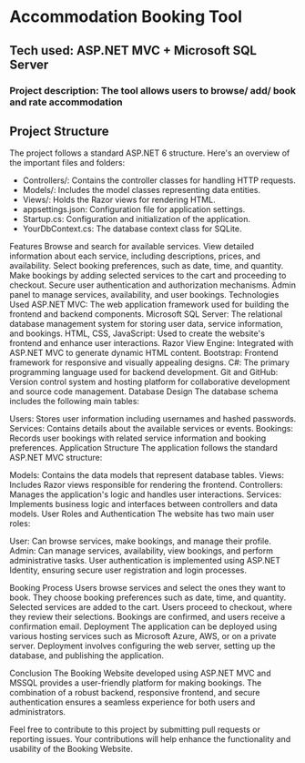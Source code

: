 # **Accommodation Booking Tool**
## **Tech used: ASP.NET MVC + Microsoft SQL Server**
### **Project description: The tool allows users to browse/ add/ book and rate accommodation**



## Project Structure
The project follows a standard ASP.NET 6 structure. Here's an overview of the important files and folders:

* Controllers/: Contains the controller classes for handling HTTP requests.
* Models/: Includes the model classes representing data entities.
* Views/: Holds the Razor views for rendering HTML.
* appsettings.json: Configuration file for application settings.
* Startup.cs: Configuration and initialization of the application.
* YourDbContext.cs: The database context class for SQLite.



Features
Browse and search for available services.
View detailed information about each service, including descriptions, prices, and availability.
Select booking preferences, such as date, time, and quantity.
Make bookings by adding selected services to the cart and proceeding to checkout.
Secure user authentication and authorization mechanisms.
Admin panel to manage services, availability, and user bookings.
Technologies Used
ASP.NET MVC: The web application framework used for building the frontend and backend components.
Microsoft SQL Server: The relational database management system for storing user data, service information, and bookings.
HTML, CSS, JavaScript: Used to create the website's frontend and enhance user interactions.
Razor View Engine: Integrated with ASP.NET MVC to generate dynamic HTML content.
Bootstrap: Frontend framework for responsive and visually appealing designs.
C#: The primary programming language used for backend development.
Git and GitHub: Version control system and hosting platform for collaborative development and source code management.
Database Design
The database schema includes the following main tables:

Users: Stores user information including usernames and hashed passwords.
Services: Contains details about the available services or events.
Bookings: Records user bookings with related service information and booking preferences.
Application Structure
The application follows the standard ASP.NET MVC structure:

Models: Contains the data models that represent database tables.
Views: Includes Razor views responsible for rendering the frontend.
Controllers: Manages the application's logic and handles user interactions.
Services: Implements business logic and interfaces between controllers and data models.
User Roles and Authentication
The website has two main user roles:

User: Can browse services, make bookings, and manage their profile.
Admin: Can manage services, availability, view bookings, and perform administrative tasks.
User authentication is implemented using ASP.NET Identity, ensuring secure user registration and login processes.

Booking Process
Users browse services and select the ones they want to book.
They choose booking preferences such as date, time, and quantity.
Selected services are added to the cart.
Users proceed to checkout, where they review their selections.
Bookings are confirmed, and users receive a confirmation email.
Deployment
The application can be deployed using various hosting services such as Microsoft Azure, AWS, or on a private server. Deployment involves configuring the web server, setting up the database, and publishing the application.

Conclusion
The Booking Website developed using ASP.NET MVC and MSSQL provides a user-friendly platform for making bookings. The combination of a robust backend, responsive frontend, and secure authentication ensures a seamless experience for both users and administrators.

Feel free to contribute to this project by submitting pull requests or reporting issues. Your contributions will help enhance the functionality and usability of the Booking Website.
